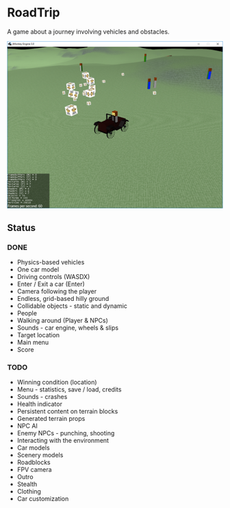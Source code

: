 # RoadTrip
A game about a journey involving vehicles and obstacles.

![Screenshot](https://github.com/Dejvino/roadtrip/blob/master/screenshot.png)

## Status
### DONE
* Physics-based vehicles
* One car model
* Driving controls (WASDX)
* Enter / Exit a car (Enter)
* Camera following the player
* Endless, grid-based hilly ground
* Collidable objects - static and dynamic
* People
* Walking around (Player & NPCs)
* Sounds - car engine, wheels & slips
* Target location
* Main menu
* Score

### TODO
* Winning condition (location)
* Menu - statistics, save / load, credits
* Sounds - crashes
* Health indicator
* Persistent content on terrain blocks
* Generated terrain props
* NPC AI
* Enemy NPCs - punching, shooting
* Interacting with the environment
* Car models
* Scenery models
* Roadblocks
* FPV camera
* Outro
* Stealth
* Clothing
* Car customization

